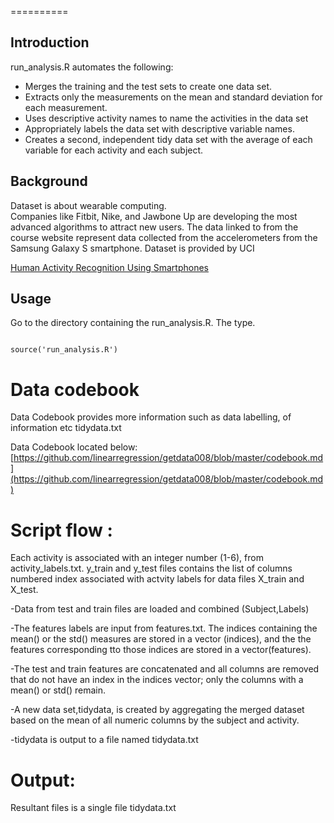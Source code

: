 ==========
## Introduction


run_analysis.R automates the following:
* Merges the training and the test sets to create one data set.
* Extracts only the measurements on the mean and standard deviation for each measurement. 
* Uses descriptive activity names to name the activities in the data set
* Appropriately labels the data set with descriptive variable names. 
* Creates a second, independent tidy data set with the average of each variable for each activity and each subject.

## Background
Dataset is about wearable computing.  
Companies like Fitbit, Nike, and Jawbone Up are developing the most advanced algorithms to attract new users. The data linked to from the course website represent data collected from the accelerometers from the Samsung Galaxy S smartphone.
Dataset is provided by UCI

[Human Activity Recognition Using Smartphones](http://archive.ics.uci.edu/ml/datasets/Human+Activity+Recognition+Using+Smartphones)


## Usage
Go to the directory containing the run_analysis.R. The type.

```{r download, echo=TRUE}

source('run_analysis.R')

```
# Data codebook

Data Codebook provides more information such as data labelling, of information etc tidydata.txt

Data Codebook located below:
[https://github.com/linearregression/getdata008/blob/master/codebook.md](https://github.com/linearregression/getdata008/blob/master/codebook.md)

# Script flow :
Each activity is associated with an integer number (1-6), from activity_labels.txt. y_train and y_test files contains the list of columns 
numbered index associated with actvity labels for data files X_train and X_test.

-Data from test and train files are loaded and combined (Subject,Labels)

-The features labels are input from features.txt. The indices containing the mean() or the std() measures are stored in a vector (indices), and the the features corresponding tto those indices are stored in a vector(features).

-The test and train features are concatenated and all columns are removed that do not have an index in the indices vector; only the columns with a mean() or std() remain.

-A new data set,tidydata, is created by aggregating the merged dataset based on the mean of all numeric columns by the subject and activity.

-tidydata is output to a file named tidydata.txt

# Output:
Resultant files is a single file tidydata.txt 


